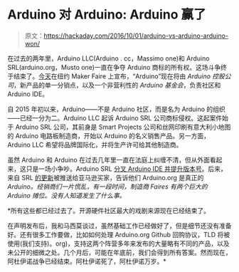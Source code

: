 # Arduino 对 Arduino: Arduino 赢了

> 原文：<https://hackaday.com/2016/10/01/arduino-vs-arduino-arduino-won/>

在过去的两年里，Arduino LLC(Arduino . cc，Massimo one)和 Arduino SRL(arduino.org，Musto one)一直在争夺 Arduino 商标的所有权。这场斗争终于结束了。[今天](https://blog.arduino.cc/2016/10/01/two-arduinos-become-one-2/)在纽约 Maker Faire 上宣布，“Arduino”现在将由 *Arduino 控股公司*，新产品的单一分销点，以及一个非营利性的 *Arduino 基金会*，负责社区和 Arduino IDE。

自 2015 年初以来，Arduino——不是 Arduino 社区，而是名为 Arduino 的组织——已经一分为二。Arduino LLC 起诉 Arduino SRL 公司商标侵权。这起案件始于 Arduino SRL 公司，其前身是 Smart Projects 公司和丝网印刷有意大利小地图的 Arduino 电路板制造商，开始以 Arduino 的名义销售产品。另一方面，Arduino LLC 希望将品牌国际化，并将生产许可给其他制造商。

虽然 Arduino 和 Arduino 在过去几年里一直在法庭上纠缠不清，但从外面看起来，这只是一场小争吵。Arduino SRL [分叉 Arduino IDE 并提升版本号](http://hackaday.com/2015/04/06/arduino-ide-forked/)。后来，来自 SRL [的更新](http://hackaday.com/2015/05/22/arduino-vs-arduino-these-are-not-the-droids/)被推送给亚马逊买家，告诉他们 Arduino.org 是真正的*Arduino。经销商们一片慌乱，有一段时间，制造商 Faires 有两个巨大的 Arduino 摊位。没有人知道发生了什么事。*

 *所有这些都已经过去了。开源硬件社区最大的戏剧来源现在已经结束了。

在声明发布后，我和马西莫谈过，虽然基础工作已经做好了，但是细节还没有准备好。还有很多工作要做，比如如何处理 Arduino.org Github 回购协议，TLD 将被使用(我们支持)。org)，支持这两个阵营多年来发布的大量略有不同的产品，以及未公开的细微之处。几个月后，可能在年底前，我们会得到所有答案。然而现在，阿杜伊诺战争已经结束。阿杜伊诺死了，阿杜伊诺万岁。*
